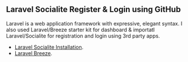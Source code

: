 

## Laravel Socialite Register & Login using GitHub 

Laravel is a web application framework with expressive, elegant syntax. I also used Laravel/Breeze starter kit for dashboard & importatl Laravel/Socialite for registration and login using 3rd party apps.

- [Laravel Socialite Installation](https://laravel.com/docs/9.x/socialite#installation).
- [Laravel Breeze](https://github.com/laravel/breeze).


